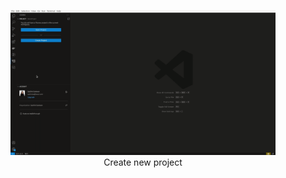 <figure align="center">
  <img alt="All Open Sidebar Views" src="../../docs/choreo-extension/images/CreateProject.gif">
  <figcaption>Create new project</figcaption>
</figure>